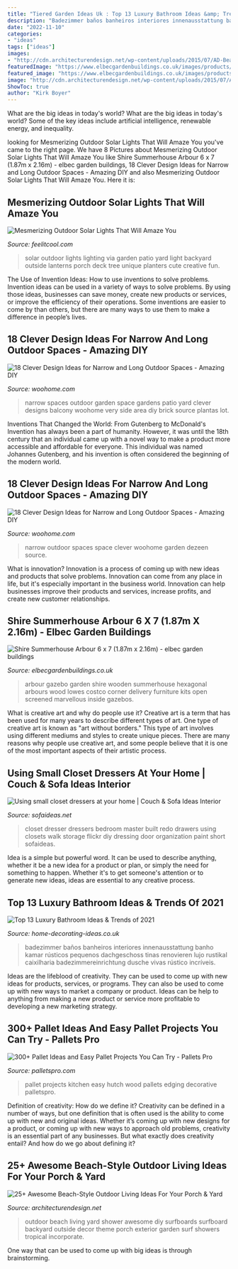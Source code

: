 ```yaml
---
title: "Tiered Garden Ideas Uk : Top 13 Luxury Bathroom Ideas &amp; Trends Of 2021"
description: "Badezimmer baños banheiros interiores innenausstattung banho kamar rústicos pequenos dachgeschoss tinas renovieren lujo rustikal caixilharia badezimmereinrichtung dusche vivas rústico incríveis"
date: "2022-11-10"
categories:
- "ideas"
tags: ["ideas"]
images:
- "http://cdn.architecturendesign.net/wp-content/uploads/2015/07/AD-Beach-Style-Outdoor-Living-Ideas-17.jpg"
featuredImage: "https://www.elbecgardenbuildings.co.uk/images/products/large/1041.jpg"
featured_image: "https://www.elbecgardenbuildings.co.uk/images/products/large/1041.jpg"
image: "http://cdn.architecturendesign.net/wp-content/uploads/2015/07/AD-Beach-Style-Outdoor-Living-Ideas-17.jpg"
ShowToc: true
author: "Kirk Boyer"
---
```



What are the big ideas in today's world?
What are the big ideas in today's world? 
Some of the key ideas include artificial intelligence, renewable energy, and inequality.

	

		
looking for Mesmerizing Outdoor Solar Lights That Will Amaze You you've came to the right page. We have 8 Pictures about Mesmerizing Outdoor Solar Lights That Will Amaze You like Shire Summerhouse Arbour 6 x 7 (1.87m x 2.16m) - elbec garden buildings, 18 Clever Design Ideas for Narrow and Long Outdoor Spaces - Amazing DIY and also Mesmerizing Outdoor Solar Lights That Will Amaze You. Here it is:
		
    
## Mesmerizing Outdoor Solar Lights That Will Amaze You

<img loading=lazy src="http://feelitcool.com/wp-content/uploads/2016/11/solar-outdoor-lighting-ideas16.jpg" onerror="this.onerror=null;this.src='https://tse4.mm.bing.net/th?id=OIP.5C5wzR_Klkuhr-jLr_Ke6AHaLF&amp;pid=15.1';" alt="Mesmerizing Outdoor Solar Lights That Will Amaze You">

_Source: feelitcool.com_

>solar outdoor lights lighting via garden patio yard light backyard outside lanterns porch deck tree unique planters cute creative fun. 

	

The Use of Invention Ideas: How to use inventions to solve problems.
Invention ideas can be used in a variety of ways to solve problems. By using those ideas, businesses can save money, create new products or services, or improve the efficiency of their operations. Some inventions are easier to come by than others, but there are many ways to use them to make a difference in people’s lives.

    
## 18 Clever Design Ideas For Narrow And Long Outdoor Spaces - Amazing DIY

<img loading=lazy src="http://www.woohome.com/wp-content/uploads/2015/03/narrow-space-designs-woohome-12.jpg" onerror="this.onerror=null;this.src='https://tse4.mm.bing.net/th?id=OIP.m3HdAufsKVpgoXvOiKHQMQHaLD&amp;pid=15.1';" alt="18 Clever Design Ideas for Narrow and Long Outdoor Spaces - Amazing DIY">

_Source: woohome.com_

>narrow spaces outdoor garden space gardens patio yard clever designs balcony woohome very side area diy brick source plantas lot. 

	

Inventions That Changed the World: From Gutenberg to McDonald's
Invention has always been a part of humanity. However, it was until the 18th century that an individual came up with a novel way to make a product more accessible and affordable for everyone. This individual was named Johannes Gutenberg, and his invention is often considered the beginning of the modern world.

    
## 18 Clever Design Ideas For Narrow And Long Outdoor Spaces - Amazing DIY

<img loading=lazy src="https://www.woohome.com/wp-content/uploads/2015/03/narrow-space-designs-woohome-18.jpg" onerror="this.onerror=null;this.src='https://tse2.mm.bing.net/th?id=OIP.PjdJzRPvTU0llO0Z56503wHaLH&amp;pid=15.1';" alt="18 Clever Design Ideas for Narrow and Long Outdoor Spaces - Amazing DIY">

_Source: woohome.com_

>narrow outdoor spaces space clever woohome garden dezeen source. 

	

What is innovation?
Innovation is a process of coming up with new ideas and products that solve problems. Innovation can come from any place in life, but it's especially important in the business world. Innovation can help businesses improve their products and services, increase profits, and create new customer relationships.

    
## Shire Summerhouse Arbour 6 X 7 (1.87m X 2.16m) - Elbec Garden Buildings

<img loading=lazy src="https://www.elbecgardenbuildings.co.uk/images/products/large/1041.jpg" onerror="this.onerror=null;this.src='https://tse4.mm.bing.net/th?id=OIP.j4Be7-LjOUbsxzWH3WA0MwHaHa&amp;pid=15.1';" alt="Shire Summerhouse Arbour 6 x 7 (1.87m x 2.16m) - elbec garden buildings">

_Source: elbecgardenbuildings.co.uk_

>arbour gazebo garden shire wooden summerhouse hexagonal arbours wood lowes costco corner delivery furniture kits open screened marvellous inside gazebos. 

	

What is creative art and why do people use it?
Creative art is a term that has been used for many years to describe different types of art. One type of creative art is known as "art without borders." This type of art involves using different mediums and styles to create unique pieces. There are many reasons why people use creative art, and some people believe that it is one of the most important aspects of their artistic process.

    
## Using Small Closet Dressers At Your Home | Couch &amp; Sofa Ideas Interior

<img loading=lazy src="http://sofaideas.net/wp-content/uploads/2014/11/bedroom-closet-dressers.jpg" onerror="this.onerror=null;this.src='https://tse1.mm.bing.net/th?id=OIP.kedjXZmvgMe8393yEHmRkwHaLG&amp;pid=15.1';" alt="Using small closet dressers at your home | Couch &amp; Sofa Ideas Interior">

_Source: sofaideas.net_

>closet dresser dressers bedroom master built redo drawers using closets walk storage flickr diy dressing door organization paint short sofaideas. 

	

Idea is a simple but powerful word. It can be used to describe anything, whether it be a new idea for a product or plan, or simply the need for something to happen. Whether it's to get someone's attention or to generate new ideas, ideas are essential to any creative process.

    
## Top 13 Luxury Bathroom Ideas &amp; Trends Of 2021

<img loading=lazy src="http://home-decorating-ideas.co.uk/wp-content/uploads/2020/11/luxury-bathroom-ideas-6.jpg" onerror="this.onerror=null;this.src='https://tse2.mm.bing.net/th?id=OIP.ZvxaNY4mf4yYVDnSclQq0QHaLH&amp;pid=15.1';" alt="Top 13 Luxury Bathroom Ideas &amp; Trends of 2021">

_Source: home-decorating-ideas.co.uk_

>badezimmer baños banheiros interiores innenausstattung banho kamar rústicos pequenos dachgeschoss tinas renovieren lujo rustikal caixilharia badezimmereinrichtung dusche vivas rústico incríveis. 

	

Ideas are the lifeblood of creativity. They can be used to come up with new ideas for products, services, or programs. They can also be used to come up with new ways to market a company or product. Ideas can be help to anything from making a new product or service more profitable to developing a new marketing strategy.

    
## 300+ Pallet Ideas And Easy Pallet Projects You Can Try - Pallets Pro

<img loading=lazy src="https://www.palletspro.com/wp-content/uploads/2017/05/beautiful-pallet-kitchen-hutch.jpg" onerror="this.onerror=null;this.src='https://tse1.mm.bing.net/th?id=OIP.jzJRYSRkWNLxTbMjP_eGowHaLH&amp;pid=15.1';" alt="300+ Pallet Ideas and Easy Pallet Projects You Can Try - Pallets Pro">

_Source: palletspro.com_

>pallet projects kitchen easy hutch wood pallets edging decorative palletspro. 

	

Definition of creativity: How do we define it?
Creativity can be defined in a number of ways, but one definition that is often used is the ability to come up with new and original ideas. Whether it’s coming up with new designs for a product, or coming up with new ways to approach old problems, creativity is an essential part of any businesses. But what exactly does creativity entail? And how do we go about defining it?

    
## 25+ Awesome Beach-Style Outdoor Living Ideas For Your Porch &amp; Yard

<img loading=lazy src="http://cdn.architecturendesign.net/wp-content/uploads/2015/07/AD-Beach-Style-Outdoor-Living-Ideas-17.jpg" onerror="this.onerror=null;this.src='https://tse2.mm.bing.net/th?id=OIP.f4KXxdrTKzKC686p1PpgbAHaJ4&amp;pid=15.1';" alt="25+ Awesome Beach-Style Outdoor Living Ideas For Your Porch &amp; Yard">

_Source: architecturendesign.net_

>outdoor beach living yard shower awesome diy surfboards surfboard backyard outside decor theme porch exterior garden surf showers tropical incorporate. 

	

One way that can be used to come up with big ideas is through brainstorming.


